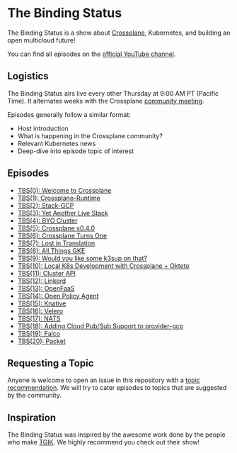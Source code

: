 # The Binding Status

The Binding Status is a show about [Crossplane](https://github.com/crossplaneio/crossplane), Kubernetes, and building an open multicloud future!

You can find all episodes on the [official YouTube channel](https://www.youtube.com/playlist?list=PL510POnNVaaYFuK-B_SIUrpIonCtLVOzT).

## Logistics

The Binding Status airs live every other Thursday at 9:00 AM PT (Pacific Time). It alternates weeks with the Crossplane [community meeting](https://github.com/crossplaneio/crossplane#community-meeting).

Episodes generally follow a similar format:

* Host introduction
* What is happening in the Crossplane community?
* Relevant Kubernetes news
* Deep-dive into episode topic of interest

## Episodes

* [TBS(0): Welcome to Crossplane](episodes/0)
* [TBS(1): Crossplane-Runtime](episodes/1)
* [TBS(2): Stack-GCP](episodes/2)
* [TBS(3): Yet Another Live Stack](episodes/3)
* [TBS(4): BYO Cluster](episodes/4)
* [TBS(5): Crossplane v0.4.0](episodes/5)
* [TBS(6): Crossplane Turns One](episodes/6)
* [TBS(7): Lost in Translation](episodes/7)
* [TBS(8): All Things GKE](episodes/8)
* [TBS(9): Would you like some k3sup on that?](episodes/9)
* [TBS(10): Local K8s Development with Crossplane + Okteto](episodes/10)
* [TBS(11): Cluster API](episodes/11)
* [TBS(12): Linkerd](episodes/12)
* [TBS(13): OpenFaaS](episodes/13)
* [TBS(14): Open Policy Agent](episodes/14)
* [TBS(15): Knative](episodes/15)
* [TBS(16): Velero](episodes/16)
* [TBS(17): NATS](episodes/17)
* [TBS(18): Adding Cloud Pub/Sub Support to provider-gcp](episodes/18)
* [TBS(19): Falco](episodes/19)
* [TBS(20): Packet](episodes/20)

## Requesting a Topic

Anyone is welcome to open an issue in this repository with a [topic recommendation](https://github.com/crossplaneio/tbs/issues/new/choose). We will try to cater episodes to topics that are suggested by the community.

## Inspiration

The Binding Status was inspired by the awesome work done by the people who make [TGIK](https://github.com/heptio/tgik). We highly recommend you check out their show!
